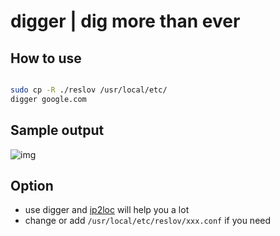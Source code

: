 <!-----------------------------

- File Name : README.md

- Purpose :

- Creation Date : 12-15-2014

- Last Modified : Mon 15 Dec 2014 07:42:14 PM UTC

- Created By : Kiyor

------------------------------->

#	digger | dig more than ever

##	How to use

```bash

sudo cp -R ./reslov /usr/local/etc/
digger google.com

```

##	Sample output

![img](http://ccnacdn.s3.amazonaws.com/img/2014-12-15_README.md__notegosrcgithub.comkiyordigger_-_VIM__ssh__14144_11-39-47.png)

##	Option

-	use digger and [ip2loc](https://github.com/kiyor/ip2loc) will help you a lot
-	change or add `/usr/local/etc/reslov/xxx.conf` if you need
